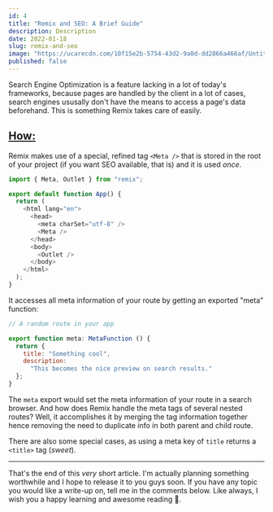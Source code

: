 ```yaml
---
id: 4
title: "Remix and SEO: A Brief Guide"
description: Description
date: 2022-01-18
slug: remix-and-seo
image: "https://ucarecdn.com/10f15e2b-5754-43d2-9a0d-dd2866a466af/UntitledDesign1.png"
published: false
---
```


Search Engine Optimization is a feature lacking in a lot of today's frameworks, because pages are handled by the client in a lot of cases, search engines ususally don't have the means to access a page's data beforehand. This is something Remix takes care of easily.

## <u>How:</u>

Remix makes use of a special, refined tag `<Meta />` that is stored in the root of your project (if you want SEO available, that is) and it is used *once*. 
```js
import { Meta, Outlet } from "remix";

export default function App() {
  return (
    <html lang="en">
      <head>
        <meta charSet="utf-8" />
        <Meta />
      </head>
      <body>
        <Outlet />
      </body>
    </html>
  );
}
```

It accesses all meta information of your route by getting an exported "meta" function: 
```js
// A random route in your app

export function meta: MetaFunction () {
  return {
    title: "Something cool",
    description:
      "This becomes the nice preview on search results."
  };
}
```

The `meta` export would set the meta information of your route in a search browser.
And how does Remix handle the meta tags of several nested routes? Well, it accomplishes it by merging the tag information together hence removing the need to duplicate info in both parent and child route. 

There are also some special cases, as using a meta key of `title` returns a `<title>` tag (*sweet*).

---

That's the end of this *very* short article. I'm actually planning something worthwhile and I hope to release it to you guys soon. If you have any topic you would like a write-up on, tell me in the comments below. Like always, I wish you a happy learning and awesome reading 👋. 